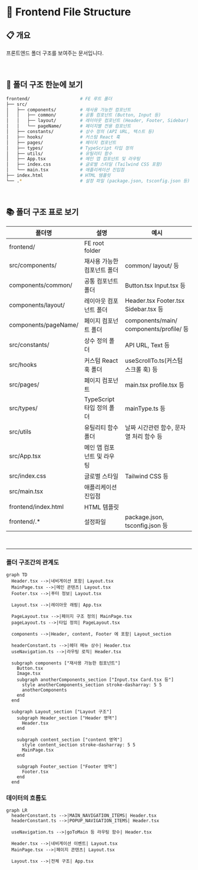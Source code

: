 # 📂 Frontend File Structure

## 📋 개요
프론트엔드 폴더 구조를 보여주는 문서입니다.

<br>

## 👀 폴더 구조 한눈에 보기

```bash
frontend/                   # FE 루트 폴더
├── src/
│   ├── components/         # 재사용 가능한 컴포넌트
│   │   ├── common/         # 공통 컴포넌트 (Button, Input 등)
│   │   ├── layout/         # 레이아웃 컴포넌트 (Header, Footer, Sidebar)
│   │   └── pageName/       # 페이지별 전용 컴포넌트
│   ├── constants/          # 상수 정의 (API URL, 텍스트 등)
│   ├── hooks/              # 커스텀 React 훅
│   ├── pages/              # 페이지 컴포넌트
│   ├── types/              # TypeScript 타입 정의
│   ├── utils/              # 유틸리티 함수
│   ├── App.tsx             # 메인 앱 컴포넌트 및 라우팅
│   ├── index.css           # 글로벌 스타일 (Tailwind CSS 포함)
│   └── main.tsx            # 애플리케이션 진입점
├── index.html              # HTML 템플릿
└── .*                      # 설정 파일 (package.json, tsconfig.json 등)
```

<br>

## 📚 폴더 구조 표로 보기

|폴더명|설명|예시|
|---|-----|-----|
|frontend/|FE root folder||
|src/components/|재사용 가능한 컴포넌트 폴더|common/ layout/ 등|
|components/common/|공통 컴포넌트 폴더|Button.tsx Input.tsx 등|
|components/layout/|레이아웃 컴포넌트 폴더|Header.tsx Footer.tsx Sidebar.tsx 등|
|components/pageName/|페이지 컴포넌트 폴더|components/main/ components/profile/ 등|
|src/constants/|상수 정의 폴더|API URL, Text 등|
|src/hooks|커스텀 React 훅 폴더|useScrollTo.ts(커스텀 스크롤 훅) 등|
|src/pages/|페이지 컴포넌트|main.tsx profile.tsx 등|
|src/types/|TypeScript 타입 정의 폴더|mainType.ts 등|
|src/utils|유틸리티 함수 폴더|날짜 시간관련 함수, 문자열 처리 함수 등|
|src/App.tsx|메인 앱 컴포넌트 및 라우팅||
|src/index.css|글로벌 스타일|Tailwind CSS 등|
|src/main.tsx|애플리케이션 진입점||
|frontend/index.html|HTML 템플릿||
|frontend/.*|설정파일|package.json, tsconfig.json 등|

<br>

***

### 폴더 구조간의 관계도

```mermaid
graph TD
  Header.tsx -->|네비게이션 포함| Layout.tsx
  MainPage.tsx -->|메인 콘텐츠| Layout.tsx
  Footer.tsx -->|푸터 정보| Layout.tsx

  Layout.tsx -->|레이아웃 래핑| App.tsx

  PageLayout.tsx -->|페이지 구조 정의| MainPage.tsx
  pageLayout.ts -->|타입 정의| PageLayout.tsx
  
  components -->|Header, content, Footer 에 포함| Layout_section

  headerConstant.ts -->|헤더 메뉴 상수| Header.tsx
  useNavigation.ts -->|라우팅 로직| Header.tsx

  subgraph components ["재사용 가능한 컴포넌트"]
    Button.tsx
    Image.tsx
    subgraph anotherComponents_section ["Input.tsx Card.tsx 등"]
      style anotherComponents_section stroke-dasharray: 5 5
      anotherComponents
    end
  end

  subgraph Layout_section ["Layout 구조"]
    subgraph Header_section ["Header 영역"]
      Header.tsx
    end

    subgraph content_section ["content 영역"]
      style content_section stroke-dasharray: 5 5
      MainPage.tsx
    end

    subgraph Footer_section ["Footer 영역"]
      Footer.tsx
    end
  end
```

### 데이터의 흐름도
```mermaid
graph LR
  headerConstant.ts -->|MAIN_NAVIGATION_ITEMS| Header.tsx
  headerConstant.ts -->|POPUP_NAVIGATION_ITEMS| Header.tsx
  
  useNavigation.ts -->|goToMain 등 라우팅 함수| Header.tsx
  
  Header.tsx -->|네비게이션 이벤트| Layout.tsx
  MainPage.tsx -->|페이지 콘텐츠| Layout.tsx
  
  Layout.tsx -->|전체 구조| App.tsx
```


